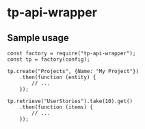 # tp-api-wrapper

## Sample usage

    const factory = require("tp-api-wrapper");
    const tp = factory(config);

    tp.create("Projects", {Name: "My Project"})
        .then(function (entity) {
            // ...
        });

    tp.retrieve("UserStories").take(10).get()
        .then(function (items) {
            // ...
        });
